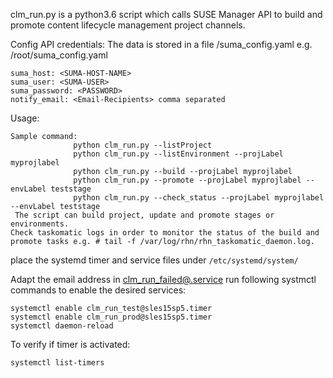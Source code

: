 clm_run.py is a python3.6 script which calls SUSE Manager API to build and promote content lifecycle management project channels.

Config API credentials:
The data is stored in a file <HOME>/suma_config.yaml e.g. /root/suma_config.yaml
```
suma_host: <SUMA-HOST-NAME>
suma_user: <SUMA-USER>
suma_password: <PASSWORD>
notify_email: <Email-Recipients> comma separated
```

Usage:
```
Sample command:
              python clm_run.py --listProject
              python clm_run.py --listEnvironment --projLabel myprojlabel
              python clm_run.py --build --projLabel myprojlabel
              python clm_run.py --promote --projLabel myprojlabel --envLabel teststage
              python clm_run.py --check_status --projLabel myprojlabel --envLabel teststage
 The script can build project, update and promote stages or environments.
Check taskomatic logs in order to monitor the status of the build and promote tasks e.g. # tail -f /var/log/rhn/rhn_taskomatic_daemon.log.
```

place the systemd timer and service files under ```/etc/systemd/system/```

Adapt the email address in [clm_run_failed\@.service](clm_run_failed@.service)
run following systmctl commands to enable the desired services:
```
systemctl enable clm_run_test@sles15sp5.timer
systemctl enable clm_run_prod@sles15sp5.timer
systemctl daemon-reload
```

To verify if timer is activated:
```
systemctl list-timers
```

